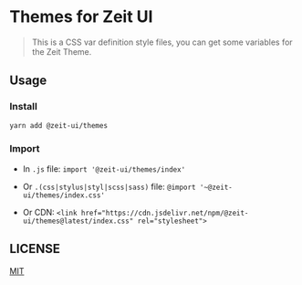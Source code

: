 # Themes for Zeit UI

> This is a CSS var definition style files, you can get some variables for the Zeit Theme.

## Usage

### Install
```bash
yarn add @zeit-ui/themes
```

### Import

  - In `.js` file: `import '@zeit-ui/themes/index'`
  
  - Or `.(css|stylus|styl|scss|sass)` file: `@import '~@zeit-ui/themes/index.css'`

  - Or CDN: `<link href="https://cdn.jsdelivr.net/npm/@zeit-ui/themes@latest/index.css" rel="stylesheet">`

## LICENSE
[MIT](./LICENSE)
